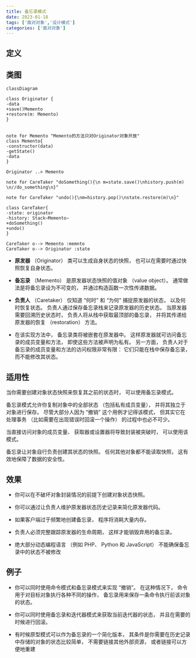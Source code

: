 ```yaml
---
title: 备忘录模式
date: 2023-01-18
tags: ['面对对象','设计模式']
categories: ['面对对象']
---
```

## 定义

## 类图
```mermaid
classDiagram

class Originator {
-data
+save()Memento
+restore(m: Memento)
}


note for Memento "Memento的方法只对Originator对象开放"
class Memento{
-constructor(data)
-getState()
-data
}

Originator ..> Memento

note for CareTaker "doSomething(){\n m=state.save()\nhistory.push(m) \n//do_something\n}"

note for CareTaker "undo(){\nm=history.pop()\nstate.restore(m)\n}"

class CareTaker{
-state: originator
-history: Stack~Memento~
+doSomething()
+undo()
}

CareTaker o--> Memento :memnto
CareTaker o--> Originator :state
```
-   **原发器** （Originator） 类可以生成自身状态的快照， 也可以在需要时通过快照恢复自身状态。
    
-   **备忘录** （Memento） 是原发器状态快照的值对象 （value object）。 通常做法是将备忘录设为不可变的， 并通过构造函数一次性传递数据。
    
-   **负责人** （Caretaker） 仅知道 “何时” 和 “为何” 捕捉原发器的状态， 以及何时恢复状态。
    负责人通过保存备忘录栈来记录原发器的历史状态。 当原发器需要回溯历史状态时， 负责人将从栈中获取最顶部的备忘录， 并将其传递给原发器的恢复 （restoration） 方法。
	
-   在该实现方法中， 备忘录类将被嵌套在原发器中。 这样原发器就可访问备忘录的成员变量和方法， 即使这些方法被声明为私有。 另一方面， 负责人对于备忘录的成员变量和方法的访问权限非常有限： 它们只能在栈中保存备忘录， 而不能修改其状态。

## 适用性
当你需要创建对象状态快照来恢复其之前的状态时， 可以使用备忘录模式。

备忘录模式允许你复制对象中的全部状态 （包括私有成员变量）， 并将其独立于对象进行保存。 尽管大部分人因为 “撤销” 这个用例才记得该模式， 但其实它在处理事务 （比如需要在出现错误时回滚一个操作） 的过程中也必不可少。

当直接访问对象的成员变量、 获取器或设置器将导致封装被突破时， 可以使用该模式。

备忘录让对象自行负责创建其状态的快照。 任何其他对象都不能读取快照， 这有效地保障了数据的安全性。

## 效果
-   你可以在不破坏对象封装情况的前提下创建对象状态快照。
-   你可以通过让负责人维护原发器状态历史记录来简化原发器代码。

-   如果客户端过于频繁地创建备忘录， 程序将消耗大量内存。
-   负责人必须完整跟踪原发器的生命周期， 这样才能销毁弃用的备忘录。
-   绝大部分动态编程语言 （例如 PHP、 Python 和 JavaScript） 不能确保备忘录中的状态不被修改

## 例子
-   你可以同时使用命令模式和备忘录模式来实现 “撤销”。 在这种情况下， 命令用于对目标对象执行各种不同的操作， 备忘录用来保存一条命令执行前该对象的状态。
    
-   你可以同时使用备忘录和迭代器模式来获取当前迭代器的状态， 并且在需要的时候进行回滚。
    
-   有时候原型模式可以作为备忘录的一个简化版本， 其条件是你需要在历史记录中存储的对象的状态比较简单， 不需要链接其他外部资源， 或者链接可以方便地重建